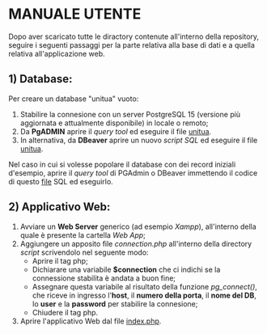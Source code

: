 # MANUALE UTENTE

Dopo aver scaricato tutte le diractory contenute all'interno della repository, seguire i seguenti passaggi per la parte relativa alla base di dati e a quella relativa all'applicazione web.

## 1) Database:
Per creare un database "unitua" vuoto:
1. Stabilire la connesione con un server PostgreSQL 15 (versione più aggiornata e attualmente disponibile) in locale o remoto;
2. Da **PgADMIN** aprire il *query tool* ed eseguire il file [unitua](../database/unitua.sql).
3. In alternativa, da **DBeaver** aprire un nuovo *script SQL* ed eseguire il file [unitua](../database/unitua.sql).  

Nel caso in cui si volesse popolare il database con dei record iniziali d'esempio, aprire il *query tool* di PGAdmin o DBeaver immettendo il codice di questo [file](../database/unitua_popolazione_tabelle.sql) SQL ed eseguirlo.

## 2) Applicativo Web:
1. Avviare un **Web Server** generico (ad esempio *Xampp*), all'interno della quale è presente la cartella *Web App*;
2. Aggiungere un apposito file *connection.php* all'interno della directory *script* scrivendolo nel seguente modo:
    - Aprire il tag php;
    - Dichiarare una variabile **$connection** che ci indichi se la connessione stabilita è andata a buon fine;
    - Assegnare questa variabile al risultato della funzione *pg_connect()*, che riceve in ingresso l'**host**, il **numero della porta**, il **nome del DB**, lo **user** e la **password** per stabilire la connesione;
    - Chiudere il tag php.
3. Aprire l'applicativo Web dal file [index.php](../web%20app/pagine/index.php).